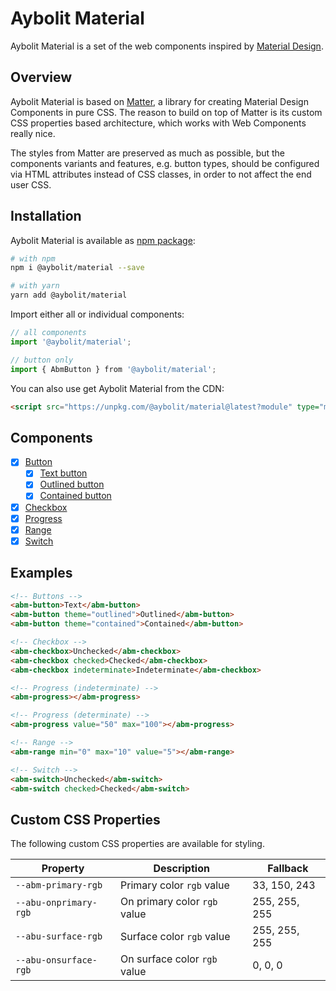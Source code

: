 # Aybolit Material

Aybolit Material is a set of the web components inspired by [Material Design](https://material.io).

## Overview

Aybolit Material is based on [Matter](https://github.com/finnhvman/matter), a library for creating Material Design Components in pure CSS. The reason to build on top of Matter is its custom CSS properties based architecture, which works with Web Components really nice.

The styles from Matter are preserved as much as possible, but the components variants and features, e.g. button types, should be configured via HTML attributes instead of CSS classes, in order to not affect the end user CSS.

## Installation

Aybolit Material is available as [npm package](https://www.npmjs.com/package/@aybolit/material):

```sh
# with npm
npm i @aybolit/material --save

# with yarn
yarn add @aybolit/material
```

Import either all or individual components:

```js
// all components
import '@aybolit/material';

// button only
import { AbmButton } from '@aybolit/material';
```

You can also use get Aybolit Material from the CDN:

```html
<script src="https://unpkg.com/@aybolit/material@latest?module" type="module"></script>
```

## Components

- [x] [Button](https://material.io/design/components/buttons.html)
  - [x] [Text button](https://material.io/design/components/buttons.html#text-button)
  - [x] [Outlined button](https://material.io/design/components/buttons.html#outlined-button)
  - [x] [Contained button](https://material.io/design/components/buttons.html#contained-button)
- [x] [Checkbox](https://material.io/design/components/selection-controls.html#checkboxes)
- [x] [Progress](https://material.io/design/components/progress-indicators.html#linear-progress-indicators)
- [x] [Range](https://material.io/design/components/sliders.html)
- [x] [Switch](https://material.io/design/components/selection-controls.html#switches)

## Examples

```html
<!-- Buttons -->
<abm-button>Text</abm-button>
<abm-button theme="outlined">Outlined</abm-button>
<abm-button theme="contained">Contained</abm-button>

<!-- Checkbox -->
<abm-checkbox>Unchecked</abm-checkbox>
<abm-checkbox checked>Checked</abm-checkbox>
<abm-checkbox indeterminate>Indeterminate</abm-checkbox>

<!-- Progress (indeterminate) -->
<abm-progress></abm-progress>

<!-- Progress (determinate) -->
<abm-progress value="50" max="100"></abm-progress>

<!-- Range -->
<abm-range min="0" max="10" value="5"></abm-range>

<!-- Switch -->
<abm-switch>Unchecked</abm-switch>
<abm-switch checked>Checked</abm-switch>
```

## Custom CSS Properties

The following custom CSS properties are available for styling.

| Property | Description | Fallback |
|----------|-------------|----------|
| `--abm-primary-rgb` | Primary color `rgb` value | 33, 150, 243 |
| `--abu-onprimary-rgb` | On primary color `rgb` value | 255, 255, 255 |
| `--abu-surface-rgb` | Surface color `rgb` value | 255, 255, 255 |
| `--abu-onsurface-rgb` | On surface color `rgb` value | 0, 0, 0 |
